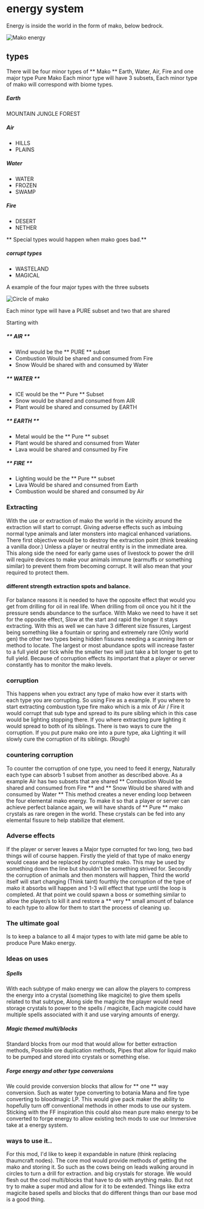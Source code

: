 # energy system

Energy is inside the world in the form of mako, below bedrock.

![Mako energy](images/mako.jpg)

## types

There will be four minor types of ** Mako ** Earth, Water, Air, Fire and one major type Pure Mako
Each minor type will have 3 subsets, Each minor type of mako will correspond with biome types.

##### Earth
MOUNTAIN
JUNGLE
FOREST

##### Air
- HILLS
- PLAINS

##### Water
- WATER
- FROZEN
- SWAMP

##### Fire
- DESERT
- NETHER

** Special types would happen when mako goes bad.**
##### corrupt types
- WASTELAND
- MAGICAL

A example of the four major types with the three subsets


![Circle of mako](images/chart.png)

Each minor type will have a PURE subset and two that are shared

Starting with
##### ** AIR **

* Wind would be the ** PURE ** subset
* Combustion Would be shared and consumed from Fire
* Snow Would be shared with and consumed by Water

##### ** WATER **

* ICE would be the ** Pure ** Subset
* Snow would be shared and consumed from AIR
* Plant would be shared and consumed by EARTH

##### ** EARTH **

* Metal would be the ** Pure ** subset
* Plant would be shared and consumed from Water
* Lava would be shared and consumed by Fire

##### ** FIRE **

* Lighting would be the ** Pure ** subset
* Lava Would be shared and consumed from Earth
* Combustion would be shared and consumed by Air




### Extracting

With the use or extraction of mako the world in the vicinity around the extraction will start to corrupt. Giving adverse effects such as imbuing normal type animals and later monsters into magical enhanced variations. There first objective would be to destroy the extraction point (think breaking a vanilla door.) Unless a player or neutral entity is in the immediate area. This along side the need for early game uses of livestock to power the drill will require devices to make your animals immune (earmuffs or something similar) to prevent them from becoming corrupt. It will also mean that your required to protect them.

#### different strength extraction spots and balance.

For balance reasons it is needed to have the opposite effect that would you get from drilling for oil in real life. When drilling from oil once you hit it the pressure sends abundance to the surface. With Mako we need to have it set for the opposite effect, Slow at the start and rapid the longer it stays extracting. With this as well we can have 3 different size fissures, Largest being something like a fountain or spring and extremely rare (Only world gen) the other two types being hidden fissures needing a scanning item or method to locate. The largest or most abundance spots will increase faster to a full yield per tick while the smaller two will just take a bit longer to get to full yield. Because of corruption effects its important that a player or server constantly has to monitor the mako levels.

### corruption
This happens when you extract any type of mako how ever it starts with each type you are corrupting. So using Fire as a example. If you where to start extracting combustion type fire mako which is a mix of Air / Fire it would corrupt that sub type and spread to its pure sibling which in this case would be lighting stopping there. If you where extracting pure lighting it would spread to both of its siblings. There is two ways to cure the corruption. If you put pure mako ore into a pure type, aka Lighting it will slowly cure the corruption of its siblings. (Rough)

### countering corruption

To counter the corruption of one type, you need to feed it energy, Naturally each type can absorb 1 subset from another as described above. As a example Air has two subsets that are shared ** Combustion Would be shared and consumed from Fire ** and ** Snow Would be shared with and consumed by Water ** This method creates a never ending loop between the four elemental mako energy. To make it so that a player or server can achieve perfect balance again, we will have shards of ** Pure ** mako crystals as rare oregen in the world. These crystals can be fed into any elemental fissure to help stabilize that element.

### Adverse effects

If the player or server leaves a Major type corrupted for two long, two bad things will of course happen. Firstly the yield of that type of mako energy would cease and be replaced by corrupted mako. This may be used by something down the line but shouldn't be something strived for. Secondly the corruption of animals and then monsters will happen, Third the world itself will start changing (Think taint) fourthly the corruption of the type of mako it absorbs will happen and 1-3 will effect that type until the loop is completed. At that point we could spawn a boss or something similar to allow the player/s to kill it and restore a ** very ** small amount of balance to each type to allow for them to start the process of cleaning up.

### The ultimate goal

Is to keep a balance to all 4 major types to with late mid game be able to produce Pure Mako energy.

### Ideas on uses

##### Spells
With each subtype of mako energy we can allow the players to compress the energy into a crystal (something like magicite) to give them spells related to that subtype, Along side the magicite the player would need storage crystals to power to the spells / magicite, Each magicite could have multiple spells associated with it and use varying amounts of energy.

##### Magic themed multi/blocks
Standard blocks from our mod that would allow for better extraction methods, Possible ore duplication methods, Pipes that allow for liquid mako to be pumped and stored into crystals or something else.

##### Forge energy and other type conversions

We could provide conversion blocks that allow for ** one ** way conversion. Such as water type converting to botania Mana and fire type converting to bloodmagic LP. This would give pack maker the ability to hopefully turn off conventional methods in other mods to use our system. Sticking with the FF inspiration this could also mean pure mako energy to be converted to forge energy to allow existing tech mods to use our Immersive take at a energy system.

### ways to use it..

For this mod, I'd like to keep it expandable in nature (think replacing thaumcraft nodes). The core mod would provide methods of getting the mako and storing it. So such as the cows being on leads walking around in circles to turn a drill for extraction. and big crystals for storage. We would flesh out the cool multi/blocks that have to do with anything mako. But not try to make a super mod and allow for it to be extended. Things like extra magicite based spells and blocks that do different things than our base mod is a good thing.
